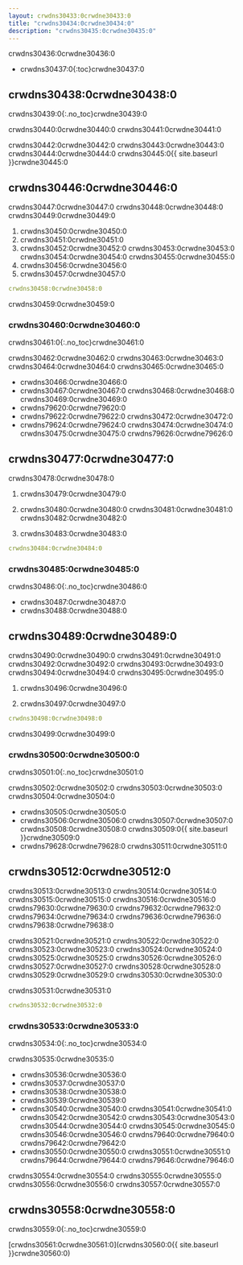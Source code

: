 ```yaml
---
layout: crwdns30433:0crwdne30433:0
title: "crwdns30434:0crwdne30434:0"
description: "crwdns30435:0crwdne30435:0"
---
```

crwdns30436:0crwdne30436:0

- crwdns30437:0{:toc}crwdne30437:0

## crwdns30438:0crwdne30438:0

crwdns30439:0{:.no_toc}crwdne30439:0

crwdns30440:0crwdne30440:0 crwdns30441:0crwdne30441:0

crwdns30442:0crwdne30442:0 crwdns30443:0crwdne30443:0 crwdns30444:0crwdne30444:0 crwdns30445:0{{ site.baseurl }}crwdne30445:0

## crwdns30446:0crwdne30446:0

crwdns30447:0crwdne30447:0 crwdns30448:0crwdne30448:0 crwdns30449:0crwdne30449:0

1. crwdns30450:0crwdne30450:0
2. crwdns30451:0crwdne30451:0
3. crwdns30452:0crwdne30452:0 crwdns30453:0crwdne30453:0 crwdns30454:0crwdne30454:0 crwdns30455:0crwdne30455:0
4. crwdns30456:0crwdne30456:0
5. crwdns30457:0crwdne30457:0

```yaml
crwdns30458:0crwdne30458:0
```

crwdns30459:0crwdne30459:0

### crwdns30460:0crwdne30460:0

crwdns30461:0{:.no_toc}crwdne30461:0

crwdns30462:0crwdne30462:0 crwdns30463:0crwdne30463:0 crwdns30464:0crwdne30464:0 crwdns30465:0crwdne30465:0

- crwdns30466:0crwdne30466:0
- crwdns30467:0crwdne30467:0 crwdns30468:0crwdne30468:0 crwdns30469:0crwdne30469:0
- crwdns79620:0crwdne79620:0
- crwdns79622:0crwdne79622:0 crwdns30472:0crwdne30472:0
- crwdns79624:0crwdne79624:0 crwdns30474:0crwdne30474:0 crwdns30475:0crwdne30475:0 crwdns79626:0crwdne79626:0

## crwdns30477:0crwdne30477:0

crwdns30478:0crwdne30478:0

1. crwdns30479:0crwdne30479:0

2. crwdns30480:0crwdne30480:0 crwdns30481:0crwdne30481:0 crwdns30482:0crwdne30482:0

3. crwdns30483:0crwdne30483:0

```yaml
crwdns30484:0crwdne30484:0
```

### crwdns30485:0crwdne30485:0

crwdns30486:0{:.no_toc}crwdne30486:0

- crwdns30487:0crwdne30487:0
- crwdns30488:0crwdne30488:0

## crwdns30489:0crwdne30489:0

crwdns30490:0crwdne30490:0 crwdns30491:0crwdne30491:0 crwdns30492:0crwdne30492:0 crwdns30493:0crwdne30493:0 crwdns30494:0crwdne30494:0 crwdns30495:0crwdne30495:0

1. crwdns30496:0crwdne30496:0

2. crwdns30497:0crwdne30497:0

```yaml
crwdns30498:0crwdne30498:0
```

crwdns30499:0crwdne30499:0

### crwdns30500:0crwdne30500:0

crwdns30501:0{:.no_toc}crwdne30501:0

crwdns30502:0crwdne30502:0 crwdns30503:0crwdne30503:0 crwdns30504:0crwdne30504:0

- crwdns30505:0crwdne30505:0
- crwdns30506:0crwdne30506:0 crwdns30507:0crwdne30507:0 crwdns30508:0crwdne30508:0 crwdns30509:0{{ site.baseurl }}crwdne30509:0 
- crwdns79628:0crwdne79628:0 crwdns30511:0crwdne30511:0

## crwdns30512:0crwdne30512:0

crwdns30513:0crwdne30513:0 crwdns30514:0crwdne30514:0 crwdns30515:0crwdne30515:0 crwdns30516:0crwdne30516:0 crwdns79630:0crwdne79630:0 crwdns79632:0crwdne79632:0 crwdns79634:0crwdne79634:0 crwdns79636:0crwdne79636:0 crwdns79638:0crwdne79638:0

crwdns30521:0crwdne30521:0 crwdns30522:0crwdne30522:0 crwdns30523:0crwdne30523:0 crwdns30524:0crwdne30524:0 crwdns30525:0crwdne30525:0 crwdns30526:0crwdne30526:0 crwdns30527:0crwdne30527:0 crwdns30528:0crwdne30528:0 crwdns30529:0crwdne30529:0 crwdns30530:0crwdne30530:0

crwdns30531:0crwdne30531:0

```yaml
crwdns30532:0crwdne30532:0

```

### crwdns30533:0crwdne30533:0

crwdns30534:0{:.no_toc}crwdne30534:0

crwdns30535:0crwdne30535:0

- crwdns30536:0crwdne30536:0
- crwdns30537:0crwdne30537:0
- crwdns30538:0crwdne30538:0
- crwdns30539:0crwdne30539:0
- crwdns30540:0crwdne30540:0 crwdns30541:0crwdne30541:0 crwdns30542:0crwdne30542:0 crwdns30543:0crwdne30543:0 crwdns30544:0crwdne30544:0 crwdns30545:0crwdne30545:0 crwdns30546:0crwdne30546:0 crwdns79640:0crwdne79640:0 crwdns79642:0crwdne79642:0
- crwdns30550:0crwdne30550:0 crwdns30551:0crwdne30551:0 crwdns79644:0crwdne79644:0 crwdns79646:0crwdne79646:0

crwdns30554:0crwdne30554:0 crwdns30555:0crwdne30555:0 crwdns30556:0crwdne30556:0 crwdns30557:0crwdne30557:0

## crwdns30558:0crwdne30558:0

crwdns30559:0{:.no_toc}crwdne30559:0

[crwdns30561:0crwdne30561:0](crwdns30560:0{{ site.baseurl }}crwdne30560:0)
